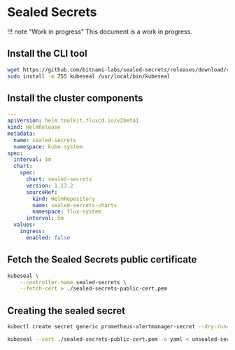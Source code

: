 # Sealed Secrets

!!! note "Work in progress"
    This document is a work in progress.

## Install the CLI tool

```sh
wget https://github.com/bitnami-labs/sealed-secrets/releases/download/v0.15.0/kubeseal-linux-amd64 -O kubeseal
sudo install -m 755 kubeseal /usr/local/bin/kubeseal
```

## Install the cluster components

```yaml
---
apiVersion: helm.toolkit.fluxcd.io/v2beta1
kind: HelmRelease
metadata:
  name: sealed-secrets
  namespace: kube-system
spec:
  interval: 5m
  chart:
    spec:
      chart: sealed-secrets
      version: 1.13.2
      sourceRef:
        kind: HelmRepository
        name: sealed-secrets-charts
        namespace: flux-system
      interval: 5m
  values:
    ingress:
      enabled: false
```

## Fetch the Sealed Secrets public certificate

```sh
kubeseal \
    --controller-name sealed-secrets \
    --fetch-cert > ./sealed-secrets-public-cert.pem
```

## Creating the sealed secret

```sh
kubectl create secret generic prometheus-alertmanager-secret --dry-run=client --from-file=values.yml=projects/personal/k3s-cluster/cluster/monitoring/prometheus/helm-values-secret.txt -n monitoring -o yaml > unsealed-secret.yml
```
```sh
kubeseal --cert ./sealed-secrets-public-cert.pem -o yaml < unsealed-secret.yml > sealed-secret.yml
```
